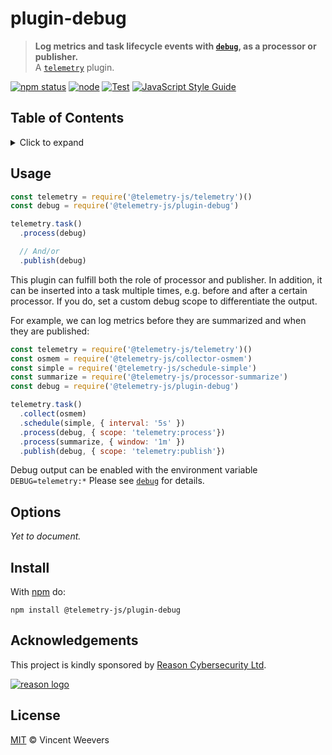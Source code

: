 # plugin-debug

> **Log metrics and task lifecycle events with [`debug`](https://github.com/visionmedia/debug), as a processor or publisher.**  
> A [`telemetry`](https://github.com/telemetry-js/telemetry) plugin.

[![npm status](http://img.shields.io/npm/v/@telemetry-js/plugin-debug.svg)](https://www.npmjs.org/package/@telemetry-js/plugin-debug)
[![node](https://img.shields.io/node/v/@telemetry-js/plugin-debug.svg)](https://www.npmjs.org/package/@telemetry-js/plugin-debug)
[![Test](https://github.com/telemetry-js/plugin-debug/workflows/Test/badge.svg?branch=main)](https://github.com/telemetry-js/plugin-debug/actions)
[![JavaScript Style Guide](https://img.shields.io/badge/code_style-standard-brightgreen.svg)](https://standardjs.com)

## Table of Contents

<details><summary>Click to expand</summary>

- [Usage](#usage)
- [Options](#options)
- [Install](#install)
- [Acknowledgements](#acknowledgements)
- [License](#license)

</details>

## Usage

```js
const telemetry = require('@telemetry-js/telemetry')()
const debug = require('@telemetry-js/plugin-debug')

telemetry.task()
  .process(debug)

  // And/or
  .publish(debug)
```

This plugin can fulfill both the role of processor and publisher. In addition, it can be inserted into a task multiple times, e.g. before and after a certain processor. If you do, set a custom debug scope to differentiate the output.

For example, we can log metrics before they are summarized and when they are published:

```js
const telemetry = require('@telemetry-js/telemetry')()
const osmem = require('@telemetry-js/collector-osmem')
const simple = require('@telemetry-js/schedule-simple')
const summarize = require('@telemetry-js/processor-summarize')
const debug = require('@telemetry-js/plugin-debug')

telemetry.task()
  .collect(osmem)
  .schedule(simple, { interval: '5s' })
  .process(debug, { scope: 'telemetry:process'})
  .process(summarize, { window: '1m' })
  .publish(debug, { scope: 'telemetry:publish'})
```

Debug output can be enabled with the environment variable `DEBUG=telemetry:*` Please see [`debug`](https://github.com/visionmedia/debug) for details.

## Options

_Yet to document._

## Install

With [npm](https://npmjs.org) do:

```
npm install @telemetry-js/plugin-debug
```

## Acknowledgements

This project is kindly sponsored by [Reason Cybersecurity Ltd](https://reasonsecurity.com).

[![reason logo](https://cdn.reasonsecurity.com/github-assets/reason_signature_logo.png)](https://reasonsecurity.com)

## License

[MIT](LICENSE) © Vincent Weevers
